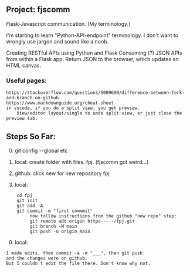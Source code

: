 ## Project: fjscomm	
Flask-Javascript communication.  (My terminology.)

I'm starting to learn "Python-API-endpoint" terminology.
I don't want to wrongly use jargon and sound like a noob.

Creating RESTful APIs using Python and Flask
Consuming (?) JSON APIs from within a Flask app.
Return JSON to the browser, which updates an HTML canvas.

### Useful pages:
```
https://stackoverflow.com/questions/5009600/difference-between-fork-and-branch-on-github
https://www.markdownguide.org/cheat-sheet
in vscode, if you do a split view, you get preview.
    View/editor layout/single to undo split view, or just close the preview tab.
```

## Steps So Far:

0.  git config --global   etc

0.  local:  create folder with files.   fpj.  (fjscomm got weird...)

0.  github:  click new for new repository   fpj

0.  local:
```
    cd fpj
    git init
    git add -A
    git commit -m "first commmit"
         now follow instructions from the github "new repo" step:
         git remote add origin https-----/fpj.git
         git branch -M main
         git push -u origin main
```

0. local:
```
I made edits, then commit -a -m "___", then git push.
and the changes were on github.
But I couldn't edit the file there. Don't know why not.
```


